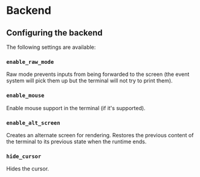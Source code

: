 # Backend

## Configuring the backend

The following settings are available:

### `enable_raw_mode`

Raw mode prevents inputs from being forwarded to the screen (the event system
will pick them up but the terminal will not try to print them).

### `enable_mouse`

Enable mouse support in the terminal (if it's supported).

### `enable_alt_screen`

Creates an alternate screen for rendering. 
Restores the previous content of the terminal to its previous state 
when the runtime ends.

### `hide_cursor`

Hides the cursor.
